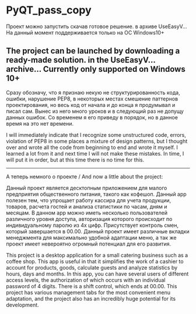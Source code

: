 # PyQT_pass_copy
Проект можно запустить скачав готовое решение. в архиве UseEasyV...
На данный момент поддерживается только на ОС Windows10+

The project can be launched by downloading a ready-made solution. in the UseEasyV... archive...
Currently only supported on Windows 10+
--------------------------------------------------------------------------------------------------------------
Сразу обозначу, что я признаю некую не структурированность кода, ошибки, нарушение PEP8,
в некоторых местах  смешение паттернов проектирования, но весь код от начала и до конца
я продумывал и писал сам. Вынес из него много уроков и в следующий раз не допущу данных ошибок. 
Со временем я его приведу в порядок, но в данное время на это нет времени.

I will immediately indicate that I recognize some unstructured code, errors, violation of PEP8
in some places a mixture of design patterns, but I thought over and wrote all the code from beginning
to end and wrote it myself. I learned a lot from it and next time I will not make these mistakes. 
In time, I will put it in order, but at this time there is no time for this.

--------------------------------------------------------------------------------------------------------------
А теперь немного о проекте / And now a little about the project:

Данный проект является десктопным приложением для малого предприятия общественного питания, такого как кофешоп. 
Данный app полезен тем, что упрощает работу кассира для учета продукции, товаров, расчета гостей и анализа 
статистики по часам, дням и месяцам. 
В данном app можно иметь несколько пользователей различного уровня доступа, авторизация которого происходит по 
индивидуальному паролю из 4х цифр. 
Присутствует контроль смен, который завершается в 00.00.
Данный проект имеет различные вкладки менеджмента для максимально удобной адаптации меню, а так же проект имеет
невероятно огромный потенциал для его развития.

This project is a desktop application for a small catering business such as a coffee shop. This app is useful 
in that it simplifies the work of a cashier to account for products, goods, calculate guests and analyze 
statistics by hours, days and months.
In this app, you can have several users of different access levels, the authorization of which occurs with
an individual password of 4 digits.
There is a shift control, which ends at 00.00.
This project has various management tabs for the most convenient menu adaptation, and the project also has
an incredibly huge potential for its development.


